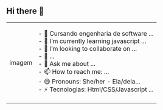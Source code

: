 ## Hi there 👋

<!--
**elens21/elens21** is a ✨ _special_ ✨ repository because its `README.md` (this file) appears on your GitHub profile.

Here are some ideas to get you started:

- 🔭 Estudando engenharia de software ...
- 🌱 I’m currently learning javascript ...
- 👯 I’m looking to collaborate on ...
- 🤔 I’m looking for help with ...
- 💬 Ask me about ...
- 📫 How to reach me: ...
- 😄 Pronouns: She/her - Ela/dela...
- ⚡ Tecnologias: Html/CSS/Javascript ...
-->
<table>
    <tr>
        <td>imagem</td>
            <td>
                    <p font-family: monospace; font-size: 16px>
                        - 🔭 Cursando engenharia de software ...<br>
                        - 🌱 I’m currently learning javascript ...<br>
                        - 👯 I’m looking to collaborate on ...<br>
                        - 🤔  ...<br>
                        - 💬 Ask me about ...<br>
                        - 📫 How to reach me: ...<br>
                        - 😄 Pronouns: She/her - Ela/dela...<br>
                        - ⚡ Tecnologias: Html/CSS/Javascript ...<br>
                    </p>
            </td>   
    </tr>
</table>
